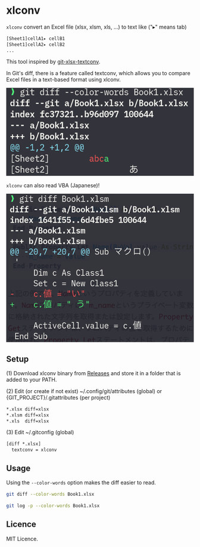 # xlconv

`xlconv` convert an Excel file (xlsx, xlsm, xls, ...) to text like ("▸" means tab)
```
[Sheet1]cellA1▸ cellB1
[Sheet1]cellA2▸ cellB2
...
```

This tool inspired by [git-xlsx-textconv](https://github.com/tokuhirom/git-xlsx-textconv).

In Git's diff, there is a feature called textconv,
which allows you to compare Excel files in a text-based format using xlconv.

![screen shot](screenshot.png)

`xlconv` can also read VBA (Japanese)!

![screen shot](screenshot2.png)

## Setup

(1) Download xlconv binary from [Releases](./releases) and store it in a folder that is added to your PATH.

(2) Edit (or create if not exist) ~/.config/git/attributes (global) or {GIT_PROJECT}/.gitattributes (per project)

```
*.xlsx diff=xlsx
*.xlsm diff=xlsx
*.xls  diff=xlsx
```

(3) Edit ~/.gitconfig (global)

```
[diff *.xlsx]
  textconv = xlconv
```

## Usage

Using the `--color-words` option makes the diff easier to read.

```sh
git diff --color-words Book1.xlsx
```

```sh
git log -p --color-words Book1.xlsx
```

## Licence

MIT Licence.
